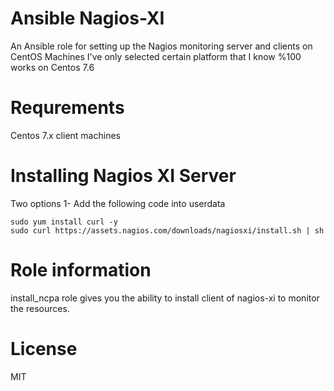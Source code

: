 # Ansible Nagios-XI
An Ansible role for setting up the Nagios monitoring server and clients on CentOS Machines 
I've only selected certain platform that I know %100 works on Centos 7.6

# Requrements
Centos 7.x client machines

# Installing Nagios XI Server
Two options
1- Add the following code into userdata
```#!/bin/bash
sudo yum install curl -y
sudo curl https://assets.nagios.com/downloads/nagiosxi/install.sh | sh
```
# Role information
install_ncpa role gives you the ability to install client of nagios-xi to monitor the resources.

# License
MIT

